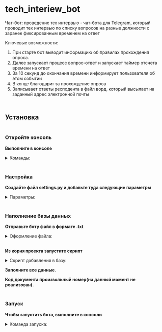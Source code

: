 # tech_interiew_bot
Чат-бот: проведение тех интервью - чат-бота для Telegram, который проводит тех интервью по списку вопросов на разные должности с заранее фиксированным временем на ответ

Ключевые возможности:
1. При старте бот выводит информацию об правилах прохождения опроса.
2. Далее запускает процесс вопрос-ответ и запускает таймер отсчета времени на ответ
3. За 10 секунд до окончания времени информирует пользователя об этом событии
4. В конце благодарит за прохождение опроса
5. Записывает ответы респодента в файл ворд, который высылает на заданный адрес электронной почты

## <br><b>Установка</b>

### <br><b>Откройте консоль</b>

<b>Выполните в консоле</b>             
    <details><summary> Команды: </summary>
```
git clone https://github.com/anastassun/tech_interiew_bot.git
pip install -r requirments.txt
```
</details>

### <br><b>Настройка</b>

<b>Создайте файл settings.py и добавьте туда следующие параметры</b>
    <details>
    <summary> Параметры: </summary></b>
```
BOT_API = 'Ключ от BotFather'
ADMIN = (telegram_id,)
MONGO_LINK = 'адрес базы данных'
MONGO_DB = 'название базы данных'
LOGIN_MAIL = 'адрес отправителя'
PASSWORD_MAIL = 'пароль для приложений от почты'
SEND_MAIL = 'адрес получателя'
SERVER_MAIL = 'smtp.mail.ru'
```
</details>

### <br><b>Наполнение базы данных</b>

<b>Отправьте боту файл в формате .txt</b>
    <details>
    <summary> Оформление файла: </summary>
```
Название вакансии '*' - указывается около вакансии.
Вопрос
```
</details><br>

<b>Из корня проекта запустите скрипт</b>
    <details>
    <summary> Скрипт добавления в базу: </summary>
```
python forma_add_to_db.py
```
</details><nr>

<b>Заполните все данные.

Код документа произвольный номер(на данный момент не реализован).</b>

### <br><b>Запуск</b>
<b>Чтобы запустить бота, выполните в консоли</b>
    <details>
    <summary> Команда запуска: </summary>
```
python bot.py
```
</details>

